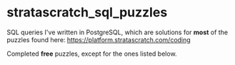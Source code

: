 # stratascratch_sql_puzzles
SQL queries I've written in PostgreSQL, which are solutions for **most** of the puzzles found here: https://platform.stratascratch.com/coding

Completed **free** puzzles, except for the ones listed below.
